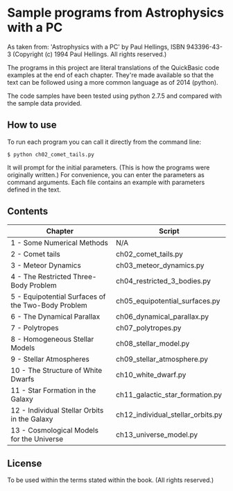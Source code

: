 Sample programs from Astrophysics with a PC
================================

As taken from:
'Astrophysics with a PC' by Paul Hellings, ISBN 943396-43-3
(Copyright (c) 1994 Paul Hellings. All rights reserved.)

The programs in this project are literal translations of the QuickBasic code examples at the end of each chapter. 
They're made available so that the text can be followed using a more common language as of 2014 (python).

The code samples have been tested using python 2.7.5 and compared with the sample data provided.

How to use
---------

To run each program you can call it directly from the command line:

```
$ python ch02_comet_tails.py
```

It will prompt for the initial parameters. (This is how the programs were originally written.) 
For convenience, you can enter the parameters as command arguments. Each file contains an example with parameters defined in the text.

Contents
--------

| Chapter  | Script
| -------- | -------|
| 1 - Some Numerical Methods | N/A |
| 2 - Comet tails | ch02_comet_tails.py |
| 3 - Meteor Dynamics | ch03_meteor_dynamics.py |
| 4 - The Restricted Three-Body Problem | ch04_restricted_3_bodies.py |
| 5 - Equipotential Surfaces of the Two-Body Problem | ch05_equipotential_surfaces.py |
| 6 - The Dynamical Parallax | ch06_dynamical_parallax.py |
| 7 - Polytropes | ch07_polytropes.py |
| 8 - Homogeneous Stellar Models | ch08_stellar_model.py |
| 9 - Stellar Atmospheres | ch09_stellar_atmosphere.py |
| 10 - The Structure of White Dwarfs | ch10_white_dwarf.py |
| 11 - Star Formation in the Galaxy | ch11_galactic_star_formation.py |
| 12 - Individual Stellar Orbits in the Galaxy | ch12_individual_stellar_orbits.py |
| 13 - Cosmological Models for the Universe | ch13_universe_model.py |

License
-------

To be used within the terms stated within the book. (All rights reserved.)
